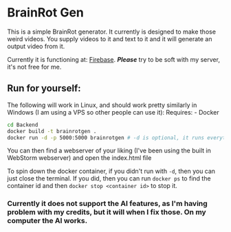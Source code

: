 # BrainRot Gen

This is a simple BrainRot generator. It currently is designed to make those weird videos. You supply videos to it and text to it and it will generate an output video from it.

Currently it is functioning at: [Firebase](). ***Please*** try to be soft with my server, it's not free for me.

## Run for yourself:
The following will work in Linux, and should work pretty similarly in Windows (I am using a VPS so other people can use it):
Requires:
    - Docker


```bash
cd Backend
docker build -t brainrotgen .
docker run -d -p 5000:5000 brainrotgen # -d is optional, it runs everything "detached" so you can close the terminal
```
You can then find a webserver of your liking (I've been using the built in WebStorm webserver) and open the index.html file

To spin down the docker container, if you didn't run with `-d`, then you can just close the terminal. If you did, then you can run `docker ps` to find the container id and then `docker stop <container id>` to stop it.






### Currently it does not support the AI features, as I'm having problem with my credits, but it will when I fix those. On my computer the AI works.